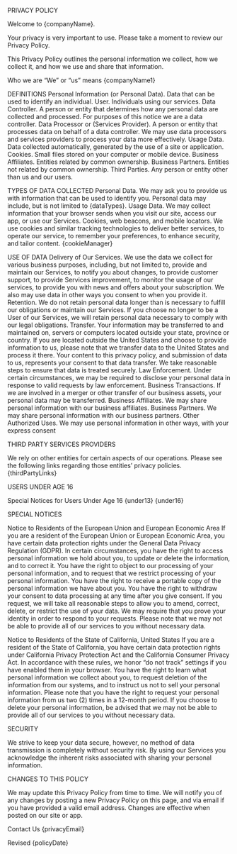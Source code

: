 PRIVACY POLICY

Welcome to {companyName}. 

Your privacy is very important to use. Please take a moment to review our Privacy Policy.

This Privacy Policy outlines the personal information we collect, how we collect it, and how we use and share that information. 

Who we are
“We” or “us” means {companyName1}


DEFINITIONS
Personal Information (or Personal Data). Data that can be used to identify an individual.
User. Individuals using our services.
Data Controller. A person or entity that determines how any personal data are collected and processed. For purposes of this notice we are a data controller.
Data Processor or (Services Provider). A person or entity that processes data on behalf of a data controller. We may use data processors and services providers to process your data more effectively.
Usage Data. Data collected automatically, generated by the use of a site or application.
Cookies. Small files stored on your computer or mobile device.
Business Affiliates. Entities related by common ownership.
Business Partners. Entities not related by common ownership.
Third Parties. Any person or entity other than us and our users.

TYPES OF DATA COLLECTED
Personal Data. We may ask you to provide us with information that can be used to identify you. Personal data may include, but is not limited to {dataTypes}.
Usage Data. We may collect information that your browser sends when you visit our site, access our app, or use our Services.
Cookies, web beacons, and mobile locators. We use cookies and similar tracking technologies to deliver better services, to operate our service, to remember your preferences, to enhance security, and tailor content. {cookieManager}


USE OF DATA
Delivery of Our Services. We use the data we collect for various business purposes, including, but not limited to, provide and maintain our Services, to notify you about changes, to provide customer support, to provide Services improvement, to monitor the usage of our services, to provide you with news and offers about your subscription. We also may use data in other ways you consent to when you provide it.
Retention. We do not retain personal data longer than is necessary to fulfill our obligations or maintain our Services. If you choose no longer to be a User of our Services, we will retain personal data necessary to comply with our legal obligations.
Transfer. Your information may be transferred to and maintained on, servers or computers located outside your state, province or country. If you are located outside the United States and choose to provide information to us, please note that we transfer data to the United States and process it there. Your content to this privacy policy, and submission of data to us, represents your consent to that data transfer. 
We take reasonable steps to ensure that data is treated securely.
Law Enforcement. Under certain circumstances, we may be required to disclose your personal data in response to valid requests by law enforcement.
Business Transactions. If we are involved in a merger or other transfer of our business assets, your personal data may be transferred.
Business Affiliates. We may share personal information with our business affiliates.
Business Partners. We may share personal information with our business partners.
Other Authorized Uses. We may use personal information in other ways, with your express consent

THIRD PARTY SERVICES PROVIDERS

We rely on other entities for certain aspects of our operations. 
Please see the following links regarding those entities’ privacy policies. 
{thirdPartyLinks}

USERS UNDER AGE 16

Special Notices for Users Under Age 16
{under13}
{under16}

SPECIAL NOTICES

Notice to Residents of the European Union and European Economic Area
If you are a resident of the European Union or European Economic Area, you have certain data protection rights under the General Data Privacy Regulation (GDPR). In certain circumstances, you have the right to access personal information we hold about you, to update or delete the information, and to correct it. You have the right to object to our processing of your personal information, and to request that we restrict processing of your personal information. You have the right to receive a portable copy of the personal information we have about you. You have the right to withdraw your consent to data processing at any time after you give consent. If you request, we will take all reasonable steps to allow you to amend, correct, delete, or restrict the use of your data. We may require that you prove your identity in order to respond to your requests. Please note that we may not be able to provide all of our services to you without necessary data. 

Notice to Residents of the State of California, United States
If you are a resident of the State of California, you have certain data protection rights under California Privacy Protection Act and the California Consumer Privacy Act. In accordance with these rules, we honor “do not track” settings if you have enabled them in your browser. You have the right to learn what personal information we collect about you, to request deletion of the information from our systems, and to instruct us not to sell your personal information. Please note that you have the right to request your personal information from us two (2) times in a 12-month period. If you choose to delete your personal information, be advised that we may not be able to provide all of our services to you without necessary data. 

SECURITY

We strive to keep your data secure, however, no method of data transmission is completely without security risk. By using our Services you acknowledge the inherent risks associated with sharing your personal information. 

CHANGES TO THIS POLICY

We may update this Privacy Policy from time to time. We will notify you of any changes by posting a new Privacy Policy on this page, and via email if you have provided a valid email address. Changes are effective when posted on our site or app.


Contact Us {privacyEmail}

Revised {policyDate}






